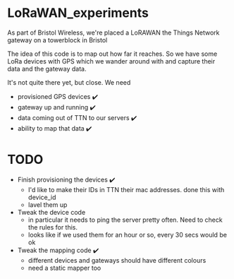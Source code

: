 # LoRaWAN_experiments

As part of Bristol Wireless, we're placed a LoRAWAN the Things Network gateway on a towerblock in Bristol

The idea of this code is to map out how far it reaches. So we have some LoRa devices with GPS which we wander around 
with and capture their data and the gateway data.

It's not quite there yet, but close. We need

* provisioned GPS devices ✔️
* gateway up and running ✔️
* data coming out of TTN to our servers ✔️
* ability to map that data ✔️


# TODO

* Finish provisioning the devices ✔️
  * I'd like to make their IDs in TTN their mac addresses. done this with device_id
  * lavel them up
* Tweak the device code
  * in particular it needs to ping the server pretty often. Need to check the rules for this.
  * looks like if we used them for an hour or so, every 30 secs would be ok
* Tweak the mapping code ✔️
  * different devices and gateways should have different colours
  * need a static mapper too



